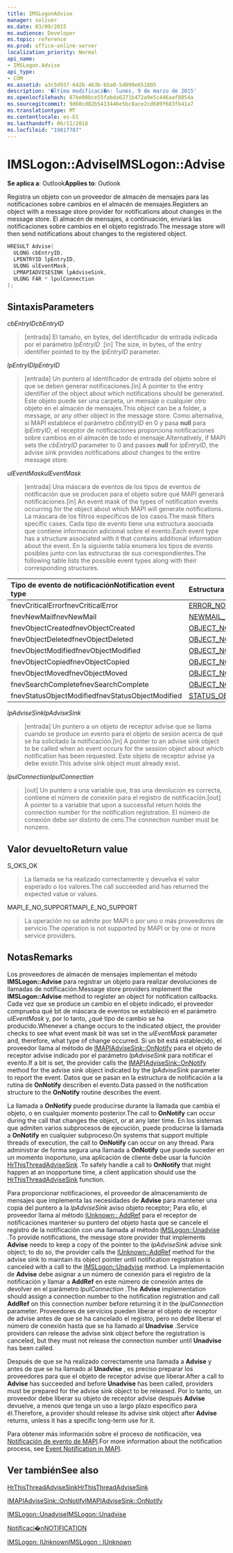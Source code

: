 ```yaml
---
title: IMSLogonAdvise
manager: soliver
ms.date: 03/09/2015
ms.audience: Developer
ms.topic: reference
ms.prod: office-online-server
localization_priority: Normal
api_name:
- IMSLogon.Advise
api_type:
- COM
ms.assetid: a3c5d937-642b-463b-b5a0-5d099e651895
description: '�ltima modificaci�n: lunes, 9 de marzo de 2015'
ms.openlocfilehash: 87be00bce55fabda6271b472a9e5c446aaf8054a
ms.sourcegitcommit: 9d60cd82b5413446e5bc8ace2cd689f683fb41a7
ms.translationtype: MT
ms.contentlocale: es-ES
ms.lasthandoff: 06/11/2018
ms.locfileid: "19817787"
---
```

# <a name="imslogonadvise"></a><span data-ttu-id="a4442-103">IMSLogon::Advise</span><span class="sxs-lookup"><span data-stu-id="a4442-103">IMSLogon::Advise</span></span>

  
  
<span data-ttu-id="a4442-104">**Se aplica a**: Outlook</span><span class="sxs-lookup"><span data-stu-id="a4442-104">**Applies to**: Outlook</span></span> 
  
<span data-ttu-id="a4442-105">Registra un objeto con un proveedor de almacén de mensajes para las notificaciones sobre cambios en el almacén de mensajes.</span><span class="sxs-lookup"><span data-stu-id="a4442-105">Registers an object with a message store provider for notifications about changes in the message store.</span></span> <span data-ttu-id="a4442-106">El almacén de mensajes, a continuación, enviará las notificaciones sobre cambios en el objeto registrado.</span><span class="sxs-lookup"><span data-stu-id="a4442-106">The message store will then send notifications about changes to the registered object.</span></span>
  
```cpp
HRESULT Advise(
  ULONG cbEntryID,
  LPENTRYID lpEntryID,
  ULONG ulEventMask,
  LPMAPIADVISESINK lpAdviseSink,
  ULONG FAR * lpulConnection
);
```

## <a name="parameters"></a><span data-ttu-id="a4442-107">Sintaxis</span><span class="sxs-lookup"><span data-stu-id="a4442-107">Parameters</span></span>

 <span data-ttu-id="a4442-108">_cbEntryID_</span><span class="sxs-lookup"><span data-stu-id="a4442-108">_cbEntryID_</span></span>
  
> <span data-ttu-id="a4442-109">[entrada] El tamaño, en bytes, del identificador de entrada indicada por el parámetro _lpEntryID_ .</span><span class="sxs-lookup"><span data-stu-id="a4442-109">[in] The size, in bytes, of the entry identifier pointed to by the  _lpEntryID_ parameter.</span></span> 
    
 <span data-ttu-id="a4442-110">_lpEntryID_</span><span class="sxs-lookup"><span data-stu-id="a4442-110">_lpEntryID_</span></span>
  
> <span data-ttu-id="a4442-111">[entrada] Un puntero al identificador de entrada del objeto sobre el que se deben generar notificaciones.</span><span class="sxs-lookup"><span data-stu-id="a4442-111">[in] A pointer to the entry identifier of the object about which notifications should be generated.</span></span> <span data-ttu-id="a4442-112">Este objeto puede ser una carpeta, un mensaje o cualquier otro objeto en el almacén de mensajes.</span><span class="sxs-lookup"><span data-stu-id="a4442-112">This object can be a folder, a message, or any other object in the message store.</span></span> <span data-ttu-id="a4442-113">Como alternativa, si MAPI establece el parámetro _cbEntryID_ en 0 y pasa **null** para _lpEntryID_, el receptor de notificaciones proporciona notificaciones sobre cambios en el almacén de todo el mensaje.</span><span class="sxs-lookup"><span data-stu-id="a4442-113">Alternatively, if MAPI sets the  _cbEntryID_ parameter to 0 and passes **null** for  _lpEntryID_, the advise sink provides notifications about changes to the entire message store.</span></span>
    
 <span data-ttu-id="a4442-114">_ulEventMask_</span><span class="sxs-lookup"><span data-stu-id="a4442-114">_ulEventMask_</span></span>
  
> <span data-ttu-id="a4442-115">[entrada] Una máscara de eventos de los tipos de eventos de notificación que se producen para el objeto sobre qué MAPI generará notificaciones.</span><span class="sxs-lookup"><span data-stu-id="a4442-115">[in] An event mask of the types of notification events occurring for the object about which MAPI will generate notifications.</span></span> <span data-ttu-id="a4442-116">La máscara de los filtros específicos de los casos.</span><span class="sxs-lookup"><span data-stu-id="a4442-116">The mask filters specific cases.</span></span> <span data-ttu-id="a4442-117">Cada tipo de evento tiene una estructura asociada que contiene información adicional sobre el evento.</span><span class="sxs-lookup"><span data-stu-id="a4442-117">Each event type has a structure associated with it that contains additional information about the event.</span></span> <span data-ttu-id="a4442-118">En la siguiente tabla enumera los tipos de evento posibles junto con las estructuras de sus correspondientes.</span><span class="sxs-lookup"><span data-stu-id="a4442-118">The following table lists the possible event types along with their corresponding structures.</span></span>
    
|<span data-ttu-id="a4442-119">**Tipo de evento de notificación**</span><span class="sxs-lookup"><span data-stu-id="a4442-119">**Notification event type**</span></span>|<span data-ttu-id="a4442-120">**Estructura correspondiente**</span><span class="sxs-lookup"><span data-stu-id="a4442-120">**Corresponding structure**</span></span>|
|:-----|:-----|
|<span data-ttu-id="a4442-121">fnevCriticalError</span><span class="sxs-lookup"><span data-stu-id="a4442-121">fnevCriticalError</span></span>  <br/> |[<span data-ttu-id="a4442-122">ERROR_NOTIFICATION</span><span class="sxs-lookup"><span data-stu-id="a4442-122">ERROR_NOTIFICATION</span></span>](error_notification.md) <br/> |
|<span data-ttu-id="a4442-123">fnevNewMail</span><span class="sxs-lookup"><span data-stu-id="a4442-123">fnevNewMail</span></span>  <br/> |[<span data-ttu-id="a4442-124">NEWMAIL_NOTIFICATION</span><span class="sxs-lookup"><span data-stu-id="a4442-124">NEWMAIL_NOTIFICATION</span></span>](newmail_notification.md) <br/> |
|<span data-ttu-id="a4442-125">fnevObjectCreated</span><span class="sxs-lookup"><span data-stu-id="a4442-125">fnevObjectCreated</span></span>  <br/> |[<span data-ttu-id="a4442-126">OBJECT_NOTIFICATION</span><span class="sxs-lookup"><span data-stu-id="a4442-126">OBJECT_NOTIFICATION</span></span>](object_notification.md) <br/> |
|<span data-ttu-id="a4442-127">fnevObjectDeleted</span><span class="sxs-lookup"><span data-stu-id="a4442-127">fnevObjectDeleted</span></span>  <br/> |[<span data-ttu-id="a4442-128">OBJECT_NOTIFICATION</span><span class="sxs-lookup"><span data-stu-id="a4442-128">OBJECT_NOTIFICATION</span></span>](object_notification.md) <br/> |
|<span data-ttu-id="a4442-129">fnevObjectModified</span><span class="sxs-lookup"><span data-stu-id="a4442-129">fnevObjectModified</span></span>  <br/> |[<span data-ttu-id="a4442-130">OBJECT_NOTIFICATION</span><span class="sxs-lookup"><span data-stu-id="a4442-130">OBJECT_NOTIFICATION</span></span>](object_notification.md) <br/> |
|<span data-ttu-id="a4442-131">fnevObjectCopied</span><span class="sxs-lookup"><span data-stu-id="a4442-131">fnevObjectCopied</span></span>  <br/> |[<span data-ttu-id="a4442-132">OBJECT_NOTIFICATION</span><span class="sxs-lookup"><span data-stu-id="a4442-132">OBJECT_NOTIFICATION</span></span>](object_notification.md) <br/> |
|<span data-ttu-id="a4442-133">fnevObjectMoved</span><span class="sxs-lookup"><span data-stu-id="a4442-133">fnevObjectMoved</span></span>  <br/> |[<span data-ttu-id="a4442-134">OBJECT_NOTIFICATION</span><span class="sxs-lookup"><span data-stu-id="a4442-134">OBJECT_NOTIFICATION</span></span>](object_notification.md) <br/> |
|<span data-ttu-id="a4442-135">fnevSearchComplete</span><span class="sxs-lookup"><span data-stu-id="a4442-135">fnevSearchComplete</span></span>  <br/> |[<span data-ttu-id="a4442-136">OBJECT_NOTIFICATION</span><span class="sxs-lookup"><span data-stu-id="a4442-136">OBJECT_NOTIFICATION</span></span>](object_notification.md) <br/> |
|<span data-ttu-id="a4442-137">fnevStatusObjectModified</span><span class="sxs-lookup"><span data-stu-id="a4442-137">fnevStatusObjectModified</span></span>  <br/> |[<span data-ttu-id="a4442-138">STATUS_OBJECT_NOTIFICATION</span><span class="sxs-lookup"><span data-stu-id="a4442-138">STATUS_OBJECT_NOTIFICATION</span></span>](status_object_notification.md) <br/> |
   
 <span data-ttu-id="a4442-139">_lpAdviseSink_</span><span class="sxs-lookup"><span data-stu-id="a4442-139">_lpAdviseSink_</span></span>
  
> <span data-ttu-id="a4442-140">[entrada] Un puntero a un objeto de receptor advise que se llama cuando se produce un evento para el objeto de sesión acerca de qué se ha solicitado la notificación.</span><span class="sxs-lookup"><span data-stu-id="a4442-140">[in] A pointer to an advise sink object to be called when an event occurs for the session object about which notification has been requested.</span></span> <span data-ttu-id="a4442-141">Este objeto de receptor advise ya debe existir.</span><span class="sxs-lookup"><span data-stu-id="a4442-141">This advise sink object must already exist.</span></span>
    
 <span data-ttu-id="a4442-142">_lpulConnection_</span><span class="sxs-lookup"><span data-stu-id="a4442-142">_lpulConnection_</span></span>
  
> <span data-ttu-id="a4442-143">[out] Un puntero a una variable que, tras una devolución es correcta, contiene el número de conexión para el registro de notificación.</span><span class="sxs-lookup"><span data-stu-id="a4442-143">[out] A pointer to a variable that upon a successful return holds the connection number for the notification registration.</span></span> <span data-ttu-id="a4442-144">El número de conexión debe ser distinto de cero.</span><span class="sxs-lookup"><span data-stu-id="a4442-144">The connection number must be nonzero.</span></span>
    
## <a name="return-value"></a><span data-ttu-id="a4442-145">Valor devuelto</span><span class="sxs-lookup"><span data-stu-id="a4442-145">Return value</span></span>

<span data-ttu-id="a4442-146">S_OK</span><span class="sxs-lookup"><span data-stu-id="a4442-146">S_OK</span></span> 
  
> <span data-ttu-id="a4442-147">La llamada se ha realizado correctamente y devuelva el valor esperado o los valores.</span><span class="sxs-lookup"><span data-stu-id="a4442-147">The call succeeded and has returned the expected value or values.</span></span>
    
<span data-ttu-id="a4442-148">MAPI_E_NO_SUPPORT</span><span class="sxs-lookup"><span data-stu-id="a4442-148">MAPI_E_NO_SUPPORT</span></span> 
  
> <span data-ttu-id="a4442-149">La operación no se admite por MAPI o por uno o más proveedores de servicio.</span><span class="sxs-lookup"><span data-stu-id="a4442-149">The operation is not supported by MAPI or by one or more service providers.</span></span>
    
## <a name="remarks"></a><span data-ttu-id="a4442-150">Notas</span><span class="sxs-lookup"><span data-stu-id="a4442-150">Remarks</span></span>

<span data-ttu-id="a4442-151">Los proveedores de almacén de mensajes implementan el método **IMSLogon::Advise** para registrar un objeto para realizar devoluciones de llamadas de notificación.</span><span class="sxs-lookup"><span data-stu-id="a4442-151">Message store providers implement the **IMSLogon::Advise** method to register an object for notification callbacks.</span></span> <span data-ttu-id="a4442-152">Cada vez que se produce un cambio en el objeto indicado, el proveedor comprueba qué bit de máscara de eventos se estableció en el parámetro _ulEventMask_ y, por lo tanto, ¿qué tipo de cambio se ha producido.</span><span class="sxs-lookup"><span data-stu-id="a4442-152">Whenever a change occurs to the indicated object, the provider checks to see what event mask bit was set in the  _ulEventMask_ parameter and, therefore, what type of change occurred.</span></span> <span data-ttu-id="a4442-153">Si un bit está establecido, el proveedor llama al método de [IMAPIAdviseSink::OnNotify](imapiadvisesink-onnotify.md) para el objeto de receptor advise indicado por el parámetro _lpAdviseSink_ para notificar el evento.</span><span class="sxs-lookup"><span data-stu-id="a4442-153">If a bit is set, the provider calls the [IMAPIAdviseSink::OnNotify](imapiadvisesink-onnotify.md) method for the advise sink object indicated by the  _lpAdviseSink_ parameter to report the event.</span></span> <span data-ttu-id="a4442-154">Datos que se pasan en la estructura de notificación a la rutina de **OnNotify** describen el evento.</span><span class="sxs-lookup"><span data-stu-id="a4442-154">Data passed in the notification structure to the **OnNotify** routine describes the event.</span></span> 
  
<span data-ttu-id="a4442-155">La llamada a **OnNotify** puede producirse durante la llamada que cambia el objeto, o en cualquier momento posterior.</span><span class="sxs-lookup"><span data-stu-id="a4442-155">The call to **OnNotify** can occur during the call that changes the object, or at any later time.</span></span> <span data-ttu-id="a4442-156">En los sistemas que admiten varios subprocesos de ejecución, puede producirse la llamada a **OnNotify** en cualquier subproceso.</span><span class="sxs-lookup"><span data-stu-id="a4442-156">On systems that support multiple threads of execution, the call to **OnNotify** can occur on any thread.</span></span> <span data-ttu-id="a4442-157">Para administrar de forma segura una llamada a **OnNotify** que puede suceder en un momento inoportuno, una aplicación de cliente debe usar la función [HrThisThreadAdviseSink](hrthisthreadadvisesink.md) .</span><span class="sxs-lookup"><span data-stu-id="a4442-157">To safely handle a call to **OnNotify** that might happen at an inopportune time, a client application should use the [HrThisThreadAdviseSink](hrthisthreadadvisesink.md) function.</span></span> 
  
<span data-ttu-id="a4442-158">Para proporcionar notificaciones, el proveedor de almacenamiento de mensajes que implementa las necesidades de **Advise** para mantener una copia del puntero a la _lpAdviseSink_ aviso objeto receptor; Para ello, el proveedor llama al método [IUnknown:: AddRef](http://msdn.microsoft.com/en-us/library/ms691379%28v=VS.85%29.aspx) para el receptor de notificaciones mantener su puntero del objeto hasta que se cancele el registro de la notificación con una llamada al método [IMSLogon::Unadvise](imslogon-unadvise.md) .</span><span class="sxs-lookup"><span data-stu-id="a4442-158">To provide notifications, the message store provider that implements **Advise** needs to keep a copy of the pointer to the  _lpAdviseSink_ advise sink object; to do so, the provider calls the [IUnknown::AddRef](http://msdn.microsoft.com/en-us/library/ms691379%28v=VS.85%29.aspx) method for the advise sink to maintain its object pointer until notification registration is canceled with a call to the [IMSLogon::Unadvise](imslogon-unadvise.md) method.</span></span> <span data-ttu-id="a4442-159">La implementación de **Advise** debe asignar a un número de conexión para el registro de la notificación y llamar a **AddRef** en este número de conexión antes de devolver en el parámetro _lpulConnection_ .</span><span class="sxs-lookup"><span data-stu-id="a4442-159">The **Advise** implementation should assign a connection number to the notification registration and call **AddRef** on this connection number before returning it in the  _lpulConnection_ parameter.</span></span> <span data-ttu-id="a4442-160">Proveedores de servicios pueden liberar el objeto de receptor de advise antes de que se ha cancelado el registro, pero no debe liberar el número de conexión hasta que se ha llamado al **Unadvise** .</span><span class="sxs-lookup"><span data-stu-id="a4442-160">Service providers can release the advise sink object before the registration is canceled, but they must not release the connection number until **Unadvise** has been called.</span></span> 
  
<span data-ttu-id="a4442-161">Después de que se ha realizado correctamente una llamada a **Advise** y antes de que se ha llamado al **Unadvise** , es preciso preparar los proveedores para que el objeto de receptor advise que liberar.</span><span class="sxs-lookup"><span data-stu-id="a4442-161">After a call to **Advise** has succeeded and before **Unadvise** has been called, providers must be prepared for the advise sink object to be released.</span></span> <span data-ttu-id="a4442-162">Por lo tanto, un proveedor debe liberar su objeto de receptor advise después **Advise** devuelve, a menos que tenga un uso a largo plazo específico para él.</span><span class="sxs-lookup"><span data-stu-id="a4442-162">Therefore, a provider should release its advise sink object after **Advise** returns, unless it has a specific long-term use for it.</span></span> 
  
<span data-ttu-id="a4442-163">Para obtener más información sobre el proceso de notificación, vea [Notificación de evento de MAPI](event-notification-in-mapi.md).</span><span class="sxs-lookup"><span data-stu-id="a4442-163">For more information about the notification process, see [Event Notification in MAPI](event-notification-in-mapi.md).</span></span> 
  
## <a name="see-also"></a><span data-ttu-id="a4442-164">Ver también</span><span class="sxs-lookup"><span data-stu-id="a4442-164">See also</span></span>



[<span data-ttu-id="a4442-165">HrThisThreadAdviseSink</span><span class="sxs-lookup"><span data-stu-id="a4442-165">HrThisThreadAdviseSink</span></span>](hrthisthreadadvisesink.md)
  
[<span data-ttu-id="a4442-166">IMAPIAdviseSink::OnNotify</span><span class="sxs-lookup"><span data-stu-id="a4442-166">IMAPIAdviseSink::OnNotify</span></span>](imapiadvisesink-onnotify.md)
  
[<span data-ttu-id="a4442-167">IMSLogon::Unadvise</span><span class="sxs-lookup"><span data-stu-id="a4442-167">IMSLogon::Unadvise</span></span>](imslogon-unadvise.md)
  
[<span data-ttu-id="a4442-168">Notificaci�n</span><span class="sxs-lookup"><span data-stu-id="a4442-168">NOTIFICATION</span></span>](notification.md)
  
[<span data-ttu-id="a4442-169">IMSLogon: IUnknown</span><span class="sxs-lookup"><span data-stu-id="a4442-169">IMSLogon : IUnknown</span></span>](imslogoniunknown.md)

